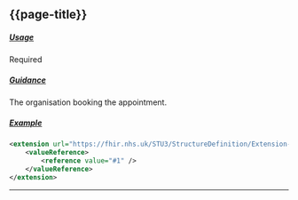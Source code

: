 ## {{page-title}}

<h5><ins>Usage</ins></h5>

<span class="mro-circle required" title="Required"></span> Required

<h5><ins>Guidance</ins></h5>

The organisation booking the appointment.

<h5><ins>Example</ins></h5>

```xml
<extension url="https://fhir.nhs.uk/STU3/StructureDefinition/Extension-GPConnect-BookingOrganisation-1">
    <valueReference>
        <reference value="#1" />
    </valueReference>
</extension>
```

---